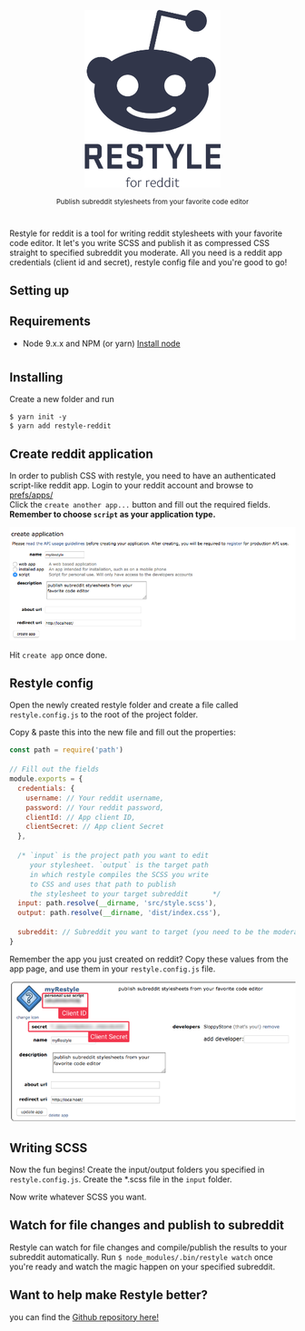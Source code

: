 <div align=center>

<img src="./restyle-logo.png" width="240px"></img>

<p style="font-size:12px">Publish subreddit stylesheets from your favorite code editor</p>

#

</div>

Restyle for reddit is a tool for writing reddit stylesheets with your favorite code editor. It let's you write SCSS and publish it as compressed CSS straight to specified subreddit you moderate. All you need is a reddit app credentials (client id and secret), restyle config file and you're good to go!

## Setting up

## Requirements

* Node 9.x.x and NPM (or yarn) [Install node](https://nodejs.org/en/)

#

## Installing

Create a new folder and run

```
$ yarn init -y
$ yarn add restyle-reddit  
```

## Create reddit application

In order to publish CSS with restyle, you need to have an authenticated script-like reddit app. Login to your reddit account and browse to [prefs/apps/](https://www.reddit.com/prefs/apps/)  
Click the `create another app...` button and fill out the required fields. **Remember to choose `script` as your application type.**

![create-application](./doc/create-application.png)

Hit `create app` once done.

## Restyle config

Open the newly created restyle folder and create a file called `restyle.config.js` to the root of the project folder.

Copy & paste this into the new file and fill out the properties:

```javascript
const path = require('path')

// Fill out the fields
module.exports = {
  credentials: {
    username: // Your reddit username,
    password: // Your reddit password,
    clientId: // App client ID,
    clientSecret: // App client Secret
  },

  /* `input` is the project path you want to edit
     your stylesheet. `output` is the target path
     in which restyle compiles the SCSS you write
     to CSS and uses that path to publish
     the stylesheet to your target subreddit      */
  input: path.resolve(__dirname, 'src/style.scss'),
  output: path.resolve(__dirname, 'dist/index.css'),

  subreddit: // Subreddit you want to target (you need to be the moderator)
}
```

Remember the app you just created on reddit? Copy these values from the app page, and use them in your `restyle.config.js` file.

![new-app](./doc/new-app.png)

## Writing SCSS

Now the fun begins! Create the input/output folders you specified in `restyle.config.js`. Create the \*.scss file in the `input` folder.

Now write whatever SCSS you want.

## Watch for file changes and publish to subreddit

Restyle can watch for file changes and compile/publish the results to your subreddit automatically. Run `$ node_modules/.bin/restyle watch` once you're ready and watch the magic happen on your specified subreddit.

## Want to help make Restyle better?

you can find the [Github repository here!](https://github.com/yliaho/restyle-for-reddit)
